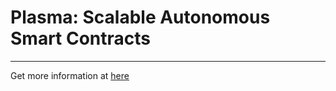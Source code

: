 # Plasma: Scalable Autonomous Smart Contracts

<hr/>

Get more information at [here](https://plasma.io/)